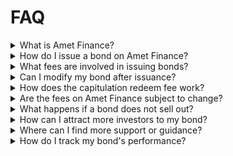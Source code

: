 # FAQ

<details>

<summary>What is Amet Finance?</summary>

Amet Finance is a decentralized finance platform specializing in on-chain bonds, allowing users to issue, manage, and trade bonds in a secure and efficient blockchain environment.

</details>

<details>

<summary>How do I issue a bond on Amet Finance?</summary>

Issuing a bond on Amet Finance involves defining your bond parameters (amount, interest rate, maturity period, etc.), creating the bond on the platform, and launching it to potential investors. The process is designed to be straightforward, guiding issuers at every step.\
\
[Check here for more.](issuing-bonds-on-amet-finance.md)

</details>

<details>

<summary>What fees are involved in issuing bonds?</summary>

Issuers are subject to three main fees: a fixed issuance fee, a purchase fee percentage from each bond sold, and a capitulation redeem fee for early redemptions. [Check here](fee-structure.md) for the most up-to-date fee details.

</details>

<details>

<summary>Can I modify my bond after issuance?</summary>

Post-issuance, certain bond parameters cannot be altered to ensure trust and stability for investors. However, issuers can manage bond supply, decrease maturity period, settle bonds, change owner,  and withdraw excess payout.

</details>

<details>

<summary>How does the capitulation redeem fee work?</summary>

This fee is deducted from bondholders' payouts if they redeem their bonds before maturity. It's designed to discourage early redemptions and ensure bond stability. Excess fees collected become available for the issuer to withdraw.

</details>

<details>

<summary>Are the fees on Amet Finance subject to change?</summary>

Yes, fees can change based on market conditions or operational costs. For already issued bonds fees can be changed if the issuer agrees. Always refer to the issue page for the latest fee information.

</details>

<details>

<summary>What happens if a bond does not sell out?</summary>

Issuers have the option to reduce the bond supply if it doesn't sell out. Unsold bonds can be managed within the platform to align with the issuer's financial strategies.

</details>

<details>

<summary>How can I attract more investors to my bond?</summary>

Providing a clear and detailed bond description, maintaining transparency about the use of funds, and offering competitive interest rates can help attract investors. Engaging with the community and promoting your bond can also increase visibility.

</details>

<details>

<summary>Where can I find more support or guidance?</summary>

For additional support, issuers can refer to the detailed documentation on Amet Finance, reach out to our support team, or engage with the community on our designated communication channels.

</details>

<details>

<summary>How do I track my bond's performance?</summary>

Amet Finance provides issuers with tools to monitor their bond's performance, including real-time data on purchases, redemptions, and overall engagement, accessible through the issuer's dashboard.

</details>
